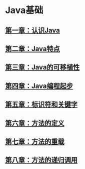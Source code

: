 # Java基础
## [第一章：认识Java](https://github.com/zihaopang/Backen-develope/blob/master/java/java%E8%AF%AD%E8%A8%80%E5%9F%BA%E7%A1%80/1.%E8%AE%A4%E8%AF%86java.md)
## [第二章：Java特点](https://github.com/zihaopang/Backen-develope/blob/master/java/java%E8%AF%AD%E8%A8%80%E5%9F%BA%E7%A1%80/2.java%E7%89%B9%E7%82%B9.md)
## [第三章：Java的可移植性](https://github.com/zihaopang/Backen-develope/blob/master/java/java%E8%AF%AD%E8%A8%80%E5%9F%BA%E7%A1%80/3.Java%E7%9A%84%E5%8F%AF%E7%A7%BB%E6%A4%8D%E6%80%A7.md)
## [第四章：Java编程起步](https://github.com/zihaopang/Backen-develope/blob/master/java/java%E8%AF%AD%E8%A8%80%E5%9F%BA%E7%A1%80/4.Java%E7%BC%96%E7%A8%8B%E8%B5%B7%E6%AD%A5.md)
## [第五章：标识符和关键字](https://github.com/zihaopang/Backen-develope/blob/master/java/java%E8%AF%AD%E8%A8%80%E5%9F%BA%E7%A1%80/5.%E6%A0%87%E8%AF%86%E7%AC%A6%E4%B8%8E%E5%85%B3%E9%94%AE%E5%AD%97.md)
## [第六章：方法的定义](https://github.com/zihaopang/Backen-develope/blob/master/java/java%E8%AF%AD%E8%A8%80%E5%9F%BA%E7%A1%80/6.%E6%96%B9%E6%B3%95%E7%9A%84%E5%AE%9A%E4%B9%89.md)
## [第七章：方法的重载](https://github.com/zihaopang/Backen-develope/blob/master/java/java%E8%AF%AD%E8%A8%80%E5%9F%BA%E7%A1%80/7.%E6%96%B9%E6%B3%95%E9%87%8D%E8%BD%BD.md)
## [第八章：方法的递归调用](https://github.com/zihaopang/Backen-develope/blob/master/java/java%E8%AF%AD%E8%A8%80%E5%9F%BA%E7%A1%80/8.%E6%96%B9%E6%B3%95%E7%9A%84%E9%80%92%E5%BD%92%E8%B0%83%E7%94%A8.md)
